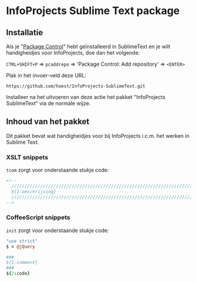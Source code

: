 # InfoProjects Sublime Text package

## Installatie
Als je "[Package Control](https://sublime.wbond.net/)" hebt geïnstalleerd
in SublimeText en je wilt handigheidjes voor InfoProjects, doe dan het
volgende:

`CTRL+SHIFT+P` => `pcaddrepo` => 'Package Control: Add repository' => `<ENTER>`

Plak in het invoer-veld deze URL:

```
https://github.com/hoest/InfoProjects-SublimeText.git
```

Installeer na het uitvoeren van deze actie het pakket
"InfoProjects SublimeText" via de normale wijze.

## Inhoud van het pakket
Dit pakket bevat wat handigheidjes voor bij InfoProjects i.c.m. het werken
in Sublime Text.

### XSLT snippets

`tcom` zorgt voor onderstaande stukje code:

```xsl
<!--
  ///////////////////////////////////////////////////////////////////////////
  ${1:omschrijving}
  ///////////////////////////////////////////////////////////////////////////
-->
```

### CoffeeScript snippets

`init` zorgt voor onderstaande stukje code:

```coffee
"use strict"
$ = @jQuery

###
${1:comment}
###
${2:code}
```
